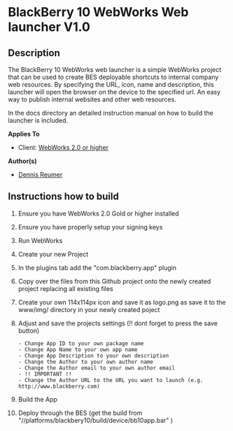 BlackBerry 10 WebWorks Web launcher V1.0
========================================

## Description

The BlackBerry 10 WebWorks web launcher is a simple WebWorks project that can be used to 
create BES deployable shortcuts to internal company web resources.
By specifying the URL, icon, name and description, this launcher will open the browser on 
the device to the specified url. An easy way to publish internal websites and other web resources.

In the docs directory an detailed instruction manual on how to build the launcher is included.

**Applies To**

* Client: [WebWorks 2.0 or higher](http://developer.blackberry.com/html5/)

**Author(s)**

* [Dennis Reumer](http://www.twitter.com/reumerd)


## Instructions how to build

1. Ensure you have WebWorks 2.0 Gold or higher installed

2. Ensure you have properly setup your signing keys

3. Run WebWorks

4. Create your new Project

5. In the plugins tab add the "com.blackberry.app" plugin

6. Copy over the files from this Github project onto the newly created project replacing all existing files

7. Create your own 114x114px icon and save it as logo.png as save it to the www/img/ directory in your newly created poject

8. Adjust and save the projects settings (!! dont forget to press the save button)
	```
    - Change App ID to your own package name
    - Change App Name to your own app name
    - Change App Description to your own description
    - Change the Author to your own author name
    - Change the Author email to your own author email
    - !! IMPORTANT !!
    - Change the Author URL to the URL you want to launch (e.g. http://www.blackberry.com)
    ```

9. Build the App

10. Deploy through the BES (get the build from "<WebWorks Projects>/<your project>/platforms/blackbery10/build/device/bb10app.bar" )


